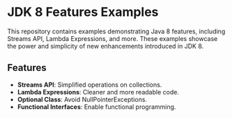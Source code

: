 # JDK 8 Features Examples

This repository contains examples demonstrating Java 8 features, including Streams API, Lambda Expressions, and more. These examples showcase the power and simplicity of new enhancements introduced in JDK 8.

## Features
- **Streams API**: Simplified operations on collections.
- **Lambda Expressions**: Cleaner and more readable code.
- **Optional Class**: Avoid NullPointerExceptions.
- **Functional Interfaces**: Enable functional programming.
